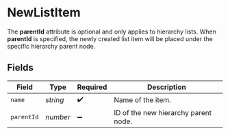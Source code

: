 # NewListItem

The <b>parentId</b> attribute is optional and only applies to hierarchy lists. When <b>parentId</b> is specified, the newly created list item will be placed under the specific hierarchy parent node.


## Fields

| Field                                | Type                                 | Required                             | Description                          |
| ------------------------------------ | ------------------------------------ | ------------------------------------ | ------------------------------------ |
| `name`                               | *string*                             | :heavy_check_mark:                   | Name of the item.                    |
| `parentId`                           | *number*                             | :heavy_minus_sign:                   | ID of the new hierarchy parent node. |